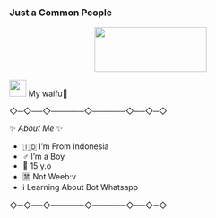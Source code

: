 ### Just a Common People


<p align="center">
<img src="https://i.ibb.co/mF5TZqH/VID-20210918-WA0051.gif" width="200" height="80"/>
</p>
<img src="https://i.ibb.co/x7BV2js/20210918-211433.png" width="30" height="30"/> My waifu🥵


◇─◇──◇──────◇──────◇──◇─◇

✨ _About Me_ ✨

- 🇮🇩 I’m From Indonesia
- ♂️ I’m a Boy
- 👔 15 y.o
- 🈲 Not Weeb:v
- ℹ️ Learning About Bot Whatsapp

◇─◇──◇──────◇──────◇──◇─◇